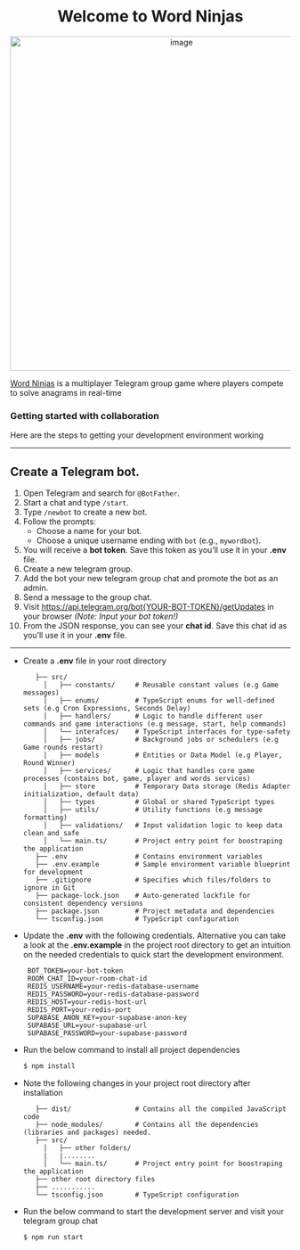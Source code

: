 <h1 align="center">Welcome to Word Ninjas</h1>

<p align="center">
  <a href="https://t.me/+-fuR_NoIRrVjZTFk" target="blank"><img width="600" height="600" alt="image" src="https://res.cloudinary.com/dvnys8hkd/image/upload/v1754495913/Anagram_tele_wt3gop.png" />

</a>
</p>

[Word Ninjas](https://t.me/+-fuR_NoIRrVjZTFk) is a multiplayer Telegram group game where players compete to solve anagrams in real-time


### Getting started with collaboration

Here are the steps to getting your development environment working

---

##  Create a Telegram bot.

1. Open Telegram and search for `@BotFather`.
2. Start a chat and type `/start`.
3. Type `/newbot` to create a new bot.
4. Follow the prompts:
   - Choose a name for your bot.
   - Choose a unique username ending with `bot` (e.g., `mywordbot`).
5. You will receive a **bot token**. Save this token as you’ll use it in your **.env** file.
6. Create a new telegram group.
7. Add the bot your new telegram group chat and promote the bot as an admin.
8. Send a message to the group chat.
9. Visit https://api.telegram.org/bot{YOUR-BOT-TOKEN}/getUpdates in your browser *(Note: Input your bot token!)*
10. From the JSON response, you can see your **chat id**. Save this chat id as you’ll use it in your **.env** file.
---

- Create a **.env** file in your root directory
  ```plaintext
     ├── src/
       │   ├── constants/     # Reusable constant values (e.g Game messages)
       │   ├── enums/         # TypeScript enums for well-defined sets (e.g Cron Expressions, Seconds Delay)
       │   ├── handlers/      # Logic to handle different user commands and game interactions (e.g message, start, help commands)
       │   └── interafces/    # TypeScript interfaces for type-safety
       │   ├── jobs/          # Background jobs or schedulers (e.g Game rounds restart)
       │   ├── models         # Entities or Data Model (e.g Player, Round Winner)
       │   ├── services/      # Logic that handles core game processes (contains bot, game, player and words services)
       │   ├── store          # Temporary Data storage (Redis Adapter initialization, default data)
       │   ├── types          # Global or shared TypeScript types
       │   ├── utils/         # Utility functions (e.g message formatting)  
       │   ├── validations/   # Input validation logic to keep data clean and safe
       │   └── main.ts/       # Project entry point for boostraping the application
     ├── .env                 # Contains environment variables
     ├── .env.example         # Sample environment variable blueprint for development
     ├── .gitignore           # Specifies which files/folders to ignore in Git
     ├── package-lock.json    # Auto-generated lockfile for consistent dependency versions
     ├── package.json         # Project metadata and dependencies
     └── tsconfig.json        # TypeScript configuration
  ```
  
- Update the **.env** with the following credentials. Alternative you can take a look at the **.env.example** in the project root directory to get an intuition on the needed credentials to quick start the development environment.
  ```env
   BOT_TOKEN=your-bot-token
   ROOM_CHAT_ID=your-room-chat-id
   REDIS_USERNAME=your-redis-database-username
   REDIS_PASSWORD=your-redis-database-password
   REDIS_HOST=your-redis-host-url
   REDIS_PORT=your-redis-port
   SUPABASE_ANON_KEY=your-supabase-anon-key
   SUPABASE_URL=your-supabase-url
   SUPABASE_PASSWORD=your-supabase-password
  ```
  
- Run the below command to install all project dependencies
  ```bash
  $ npm install
  ```

- Note the following changes in your project root directory after installation
  ```plaintext
     ├── dist/                # Contains all the compiled JavaScript code 
     ├── node_modules/        # Contains all the dependencies (libraries and packages) needed.
     ├── src/
       │   ├── other folders/
       |   |........
       │   └── main.ts/       # Project entry point for boostraping the application
     ├── other root directory files                
     ├── ...........         
     └── tsconfig.json        # TypeScript configuration
  ```
  
- Run the below command to start the development server and visit your telegram group chat
  ```bash
  $ npm run start
  ```
